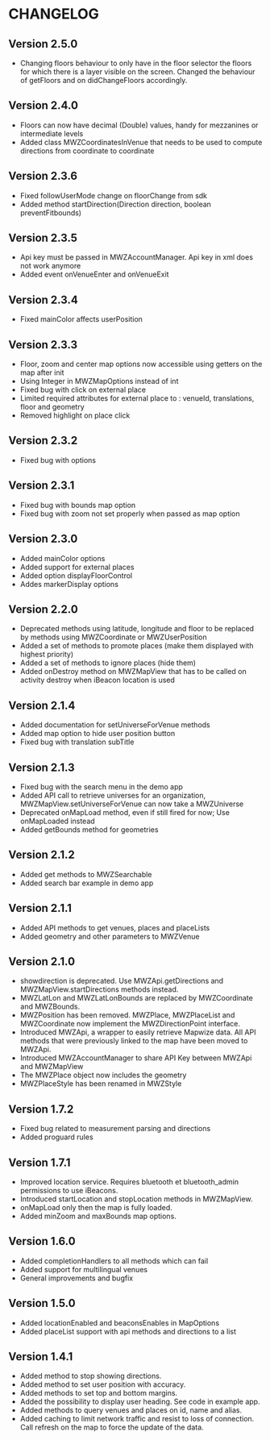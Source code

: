 # CHANGELOG

## Version 2.5.0

- Changing floors behaviour to only have in the floor selector the floors for which there is a layer visible on the screen. Changed the behaviour of getFloors and on didChangeFloors accordingly.

## Version 2.4.0

- Floors can now have decimal (Double) values, handy for mezzanines or intermediate levels
- Added class MWZCoordinatesInVenue that needs to be used to compute directions from coordinate to coordinate

## Version 2.3.6

- Fixed followUserMode change on floorChange from sdk
- Added method startDirection(Direction direction, boolean preventFitbounds)

## Version 2.3.5

- Api key must be passed in MWZAccountManager. Api key in xml does not work anymore
- Added event onVenueEnter and onVenueExit

## Version 2.3.4

- Fixed mainColor affects userPosition

## Version 2.3.3

- Floor, zoom and center map options now accessible using getters on the map after init
- Using Integer in MWZMapOptions instead of int
- Fixed bug with click on external place
- Limited required attributes for external place to : venueId, translations, floor and geometry
- Removed highlight on place click

## Version 2.3.2

- Fixed bug with options

## Version 2.3.1

- Fixed bug with bounds map option
- Fixed bug with zoom not set properly when passed as map option

## Version 2.3.0

- Added mainColor options
- Added support for external places
- Added option displayFloorControl
- Addes markerDisplay options

## Version 2.2.0

- Deprecated methods using latitude, longitude and floor to be replaced by methods using MWZCoordinate or MWZUserPosition
- Added a set of methods to promote places (make them displayed with highest priority)
- Added a set of methods to ignore places (hide them)
- Added onDestroy method on MWZMapView that has to be called on activity destroy when iBeacon location is used

## Version 2.1.4

- Added documentation for setUniverseForVenue methods
- Added map option to hide user position button
- Fixed bug with translation subTitle

## Version 2.1.3

- Fixed bug with the search menu in the demo app
- Added API call to retrieve universes for an organization, MWZMapView.setUniverseForVenue can now take a MWZUniverse 
- Deprecated onMapLoad method, even if still fired for now; Use onMapLoaded instead 
- Added getBounds method for geometries

## Version 2.1.2

- Added get methods to MWZSearchable
- Added search bar example in demo app

## Version 2.1.1

- Added API methods to get venues, places and placeLists
- Added geometry and other parameters to MWZVenue

## Version 2.1.0

- showdirection is deprecated. Use MWZApi.getDirections and MWZMapView.startDirections methods instead.
- MWZLatLon and MWZLatLonBounds are replaced by MWZCoordinate and MWZBounds.
- MWZPosition has been removed. MWZPlace, MWZPlaceList and MWZCoordinate now implement the MWZDirectionPoint interface.
- Introduced MWZApi, a wrapper to easily retrieve Mapwize data. All API methods that were previously linked to the map have been moved to MWZApi.
- Introduced MWZAccountManager to share API Key between MWZApi and MWZMapView
- The MWZPlace object now includes the geometry
- MWZPlaceStyle has been renamed in MWZStyle

## Version 1.7.2

- Fixed bug related to measurement parsing and directions
- Added proguard rules

## Version 1.7.1

- Improved location service. Requires bluetooth et bluetooth_admin permissions to use iBeacons.
- Introduced startLocation and stopLocation methods in MWZMapView.
- onMapLoad only then the map is fully loaded.
- Added minZoom and maxBounds map options.

## Version 1.6.0

- Added completionHandlers to all methods which can fail
- Added support for multilingual venues
- General improvements and bugfix

## Version 1.5.0

- Added locationEnabled and beaconsEnables in MapOptions
- Added placeList support with api methods and directions to a list

## Version 1.4.1

- Added method to stop showing directions.
- Added method to set user position with accuracy.
- Added methods to set top and bottom margins.
- Added the possibility to display user heading. See code in example app.
- Added methods to query venues and places on id, name and alias.
- Added caching to limit network traffic and resist to loss of connection. Call refresh on the map to force the update of the data.
